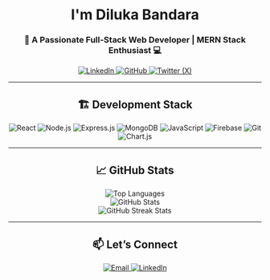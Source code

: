  <h1 align="center"> I'm Diluka Bandara</h1>
<h3 align="center">🚀 A Passionate Full-Stack Web Developer | MERN Stack Enthusiast 💻</h3>

 <p align="center">
  <a href="https://www.linkedin.com/in/diluka-bandara-5636ba30a" target="_blank">
    <img src="https://img.shields.io/badge/LinkedIn-0077B5?style=for-the-badge&logo=linkedin&logoColor=white" alt="LinkedIn">
  </a>
  <a href="https://github.com/dilukab" target="_blank">
    <img src="https://img.shields.io/badge/GitHub-181717?style=for-the-badge&logo=github&logoColor=white" alt="GitHub">
  </a>
  <a href="https://x.com/DilukaNB" target="_blank">
    <img src="https://img.shields.io/badge/X-000000?style=for-the-badge&logo=x&logoColor=white" alt="Twitter (X)">
  </a>
</p>




---

<h2 align="center">🏗️ Development Stack</h2>
<p align="center">
  <img src="https://img.shields.io/badge/React-61DAFB?style=for-the-badge&logo=react&logoColor=black" alt="React">
  <img src="https://img.shields.io/badge/Node.js-339933?style=for-the-badge&logo=node.js&logoColor=white" alt="Node.js">
  <img src="https://img.shields.io/badge/Express.js-000000?style=for-the-badge&logo=express&logoColor=white" alt="Express.js">
  <img src="https://img.shields.io/badge/MongoDB-47A248?style=for-the-badge&logo=mongodb&logoColor=white" alt="MongoDB">
  <img src="https://img.shields.io/badge/JavaScript-F7DF1E?style=for-the-badge&logo=javascript&logoColor=black" alt="JavaScript">
  <img src="https://img.shields.io/badge/Firebase-FFCA28?style=for-the-badge&logo=firebase&logoColor=black" alt="Firebase">
  <img src="https://img.shields.io/badge/Git-F05032?style=for-the-badge&logo=git&logoColor=white" alt="Git">
  <img src="https://img.shields.io/badge/Chart.js-FF6384?style=for-the-badge&logo=chartdotjs&logoColor=white" alt="Chart.js">
</p>

---

<h2 align="center">📈 GitHub Stats</h2>
<div align="center">
  <img src="https://github-readme-stats.vercel.app/api/top-langs?username=dilukab&show_icons=true&theme=radical&locale=en&layout=compact" alt="Top Languages">
</div>
<div align="center">
  <img src="https://github-readme-stats.vercel.app/api?username=dilukab&show_icons=true&theme=radical&locale=en" alt="GitHub Stats">
</div>
<div align="center">
  <img src="https://github-readme-streak-stats.herokuapp.com/?user=dilukab&theme=radical" alt="GitHub Streak Stats">
</div>

---

<h2 align="center">📫 Let’s Connect</h2>
<p align="center">
  <a href="mailto:your-email@example.com">
    <img src="https://img.shields.io/badge/Email-D14836?style=for-the-badge&logo=gmail&logoColor=white" alt="Email">
  </a>
  <a href="https://www.linkedin.com/in/diluka-bandara-5636ba30a" target="_blank">
    <img src="https://img.shields.io/badge/LinkedIn-0077B5?style=for-the-badge&logo=linkedin&logoColor=white" alt="LinkedIn">
  </a>
</p>
